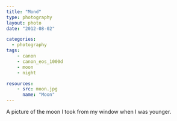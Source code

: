```yaml
---
title: "Mond"
type: photography
layout: photo
date: "2012-08-02"

categories: 
  - photography
tags:
    - canon
    - canon_eos_1000d
    - moon
    - night

resources:
    - src: moon.jpg
      name: "Moon"
---
```


A picture of the moon I took from my window when I was younger.